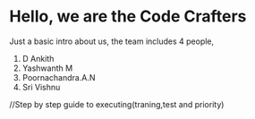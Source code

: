 # Hello, we are the Code Crafters
Just a basic intro about us, the team includes 4 people,
1. D Ankith
2. Yashwanth M
3. Poornachandra.A.N
4. Sri Vishnu
   
//Step by step guide to executing(traning,test and priority)
